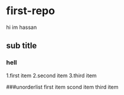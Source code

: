 # first-repo
hi  im hassan
## sub title
### hell
1.first item
2.second item
3.third item


###unorderlist
first item
scond item
third item
